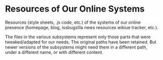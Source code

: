 Resources of Our Online Systems
=================================

Resources (style sheets, .js code, etc.) of the systems of our online presence 
(homepage, blog, issbugzilla
                    news
                    resources
                    wikiue tracker, etc.).

The files in the various subsystems represent only those parts that were
tweaked/adapted for our needs. The original paths have been retained. But newer
versions of the subsystems might need them in a different path, under a
different name, or with different content.
